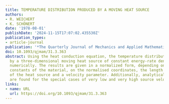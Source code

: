 ```yaml
---
title: TEMPERATURE DISTRIBUTION PRODUCED BY A MOVING HEAT SOURCE
authors:
- R. WEICHERT
- K. SCHÖNERT
date: '1978-08-01'
publishDate: '2024-11-15T17:07:02.435530Z'
publication_types:
- article-journal
publication: '*The Quarterly Journal of Mechanics and Applied Mathematics*'
doi: 10.1093/qjmam/31.3.363
abstract: Using the heat conduction equation, the temperature distribution caused
  by a three-dimensional moving heat source of constant energy-rate density is computed
  numerically. The results are given in a normalized form, depending only on the thermal
  constants of the material, on the normalised coordinates, the length to width ratio
  of the heat source and a velocity parameter. Additionally, analytical solutions
  are found for the special cases of very low and very high source velocities.
links:
- name: URL
  url: https://doi.org/10.1093/qjmam/31.3.363
---
```

